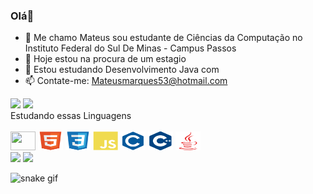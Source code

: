 ### Olá👋

- 💬 Me chamo Mateus sou estudante de Ciências da Computação no Instituto Federal do Sul De Minas - Campus Passos
- 🔭 Hoje estou na procura de um estagio
- 🌱 Estou estudando Desenvolvimento Java com
- 📫 Contate-me: Mateusmarques53@hotmail.com

<div>
  <img height="180cm" src="https://github-readme-stats.vercel.app/api?username=mateusmarquessz&show_icons=true&theme=radical">
   <img height="180cm" src="https://github-readme-stats.vercel.app/api/top-langs/?username=mateusmarquessz&layout=compact&show_icons=true&theme=radical">
  </div

 
### Estudando essas Linguagens
<div style="display: inline_block"><br>
  <img  height="30" width="40" src="https://angular.io/assets/images/logos/angular/angular.png">
  <img  height="30" width="40" src="https://raw.githubusercontent.com/devicons/devicon/master/icons/html5/html5-original.svg">
  <img  height="30" width="40" src="https://raw.githubusercontent.com/devicons/devicon/master/icons/css3/css3-original.svg">
  <img  height="30" width="40" src="https://raw.githubusercontent.com/devicons/devicon/master/icons/javascript/javascript-plain.svg">
  <img  height="30" width="40" src="https://raw.githubusercontent.com/devicons/devicon/master/icons/c/c-plain.svg">
  <img  height="30" width="40" src="https://raw.githubusercontent.com/devicons/devicon/master/icons/cplusplus/cplusplus-plain.svg">
  <img  height="30" width="40" src="https://raw.githubusercontent.com/devicons/devicon/master/icons/java/java-plain.svg">
</div>

<div> 
  <a href="https://www.instagram.com/mateusmarquessz/" target="_blank"><img src="https://img.shields.io/badge/-Instagram-%23E4405F?style=for-the-badge&logo=instagram&logoColor=white" target="_blank"></a>
  <a href="https://www.linkedin.com/in/mateusmarquessz/" target="_blank"><img src="https://img.shields.io/badge/-LinkedIn-%230077B5?style=for-the-badge&logo=linkedin&logoColor=white" target="_blank"></a> 
  
</div>

![snake gif](https://github.com/mateusmarquessz/mateusmarquessz/blob/output/github-contribution-grid-snake.svg)
